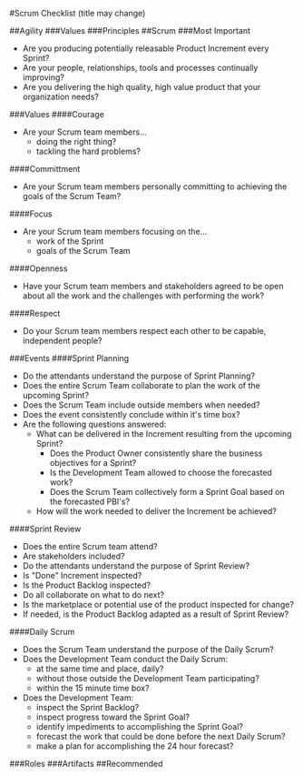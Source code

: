 #Scrum Checklist (title may change)

##Agility
###Values
###Principles
##Scrum
###Most Important
- Are you producing potentially releasable Product Increment every Sprint?
- Are your people, relationships, tools and processes continually improving?
- Are you delivering the high quality, high value product that your organization needs?

###Values
####Courage
- Are your Scrum team members...
    - doing the right thing?
    - tackling the hard problems?

####Committment
- Are your Scrum team members personally committing to achieving the goals of the Scrum Team?

####Focus
- Are your Scrum team members focusing on the...
    - work of the Sprint
    - goals of the Scrum Team

####Openness
- Have your Scrum team members and stakeholders agreed to be open about all the work and the challenges with performing the work?

####Respect
- Do your Scrum team members respect each other to be capable, independent people?

###Events
####Sprint Planning
- Do the attendants understand the purpose of Sprint Planning?
- Does the entire Scrum Team collaborate to plan the work of the upcoming Sprint?
- Does the Scrum Team include outside members when needed?
- Does the event consistently conclude within it's time box?
- Are the following questions answered:
    - What can be delivered in the Increment resulting from the upcoming Sprint?
        - Does the Product Owner consistently share the business objectives for a Sprint?
        - Is the Development Team allowed to choose the forecasted work?
        - Does the Scrum Team collectively form a Sprint Goal based on the forecasted PBI's?
    - How will the work needed to deliver the Increment be achieved?
    
    
####Sprint Review
- Does the entire Scrum team attend?
- Are stakeholders included?
- Do the attendants understand the purpose of Sprint Review?
- Is "Done" Increment inspected?
- Is the Product Backlog inspected?
- Do all collaborate on what to do next?
- Is the marketplace or potential use of the product inspected for change?
- If needed, is the Product Backlog adapted as a result of Sprint Review?

####Daily Scrum
- Does the Scrum Team understand the purpose of the Daily Scrum?
- Does the Development Team conduct the Daily Scrum:
    - at the same time and place, daily?
    - without those outside the Development Team participating?
    - within the 15 minute time box?
- Does the Development Team:
    - inspect the Sprint Backlog?
    - inspect progress toward the Sprint Goal?
    - identify impediments to accomplishing the Sprint Goal?
    - forecast the work that could be done before the next Daily Scrum?
    - make a plan for accomplishing the 24 hour forecast?
    
###Roles
###Artifacts
##Recommended
